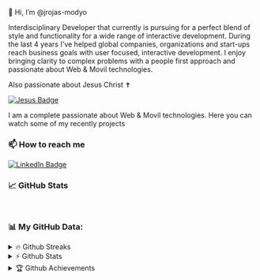👋 Hi, I’m @jrojas-modyo

Interdisciplinary Developer that currently is pursuing for a perfect blend of style and functionality for a wide range of interactive development. During the last 4 years I've helped global companies, organizations and start-ups reach business goals with user focused, interactive development. I enjoy bringing clarity to complex problems with a people first approach and passionate about Web & Movil technologies.

Also passionate about Jesus Christ ✝

[![Jesus Badge](https://img.shields.io/badge/Loving-Jesus-green)](https://www.biblegateway.com/passage/?search=Juan%203%3A16&version=RVR1960/)

I am a complete passionate about Web & Movil technologies. Here you can watch some of my recently projects

### 📫 How to reach me

[![LinkedIn Badge](https://img.shields.io/badge/LinkedIn-Profile-informational?style=flat&logo=linkedin&logoColor=white&color=0D76A8)](https://www.linkedin.com/in/sylvester-josu%C3%A9-rojas-ca%C3%B1on-276058171/)

### &#x1f4c8; GitHub Stats

<br>

<div>
<h3><b>📊 My GitHub Data:</b></h3>
 <details>
  <summary>🔥 Github Streaks</summary>
  <p align="center"><img src="https://github-readme-streak-stats.herokuapp.com/?user=jrojas-partners&" alt="jrojas-partners" /></p>
 </details>
  <details>	
  <summary>⚡ Github Stats</summary>
  <div> 
    <img align="center" width="68%" height="320" src="https://github-readme-stats.anuraghazra1.vercel.app/api?username=jrojas-partners&show_icons=true" />
    <img align="center" width="28%" height="320"  src="https://github-readme-stats.anuraghazra1.vercel.app/api/top-langs/?username=jrojas-partners&show_icons=true">
  </div>
 </details>
 <details>
  <summary>🏆 Github Achievements</summary>
 <p align="center"> <a href="https://github.com/ryo-ma/github-profile-trophy"><img src="https://github-profile-trophy.vercel.app/?username=jrojas-partners&margin-w=5" alt="jrojas-partners" /></a> </p>
 </details>
</div>
